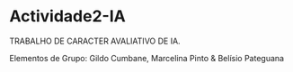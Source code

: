 # Actividade2-IA
TRABALHO DE CARACTER AVALIATIVO DE IA. 

Elementos de Grupo: Gildo Cumbane, Marcelina Pinto & Belísio Pateguana
